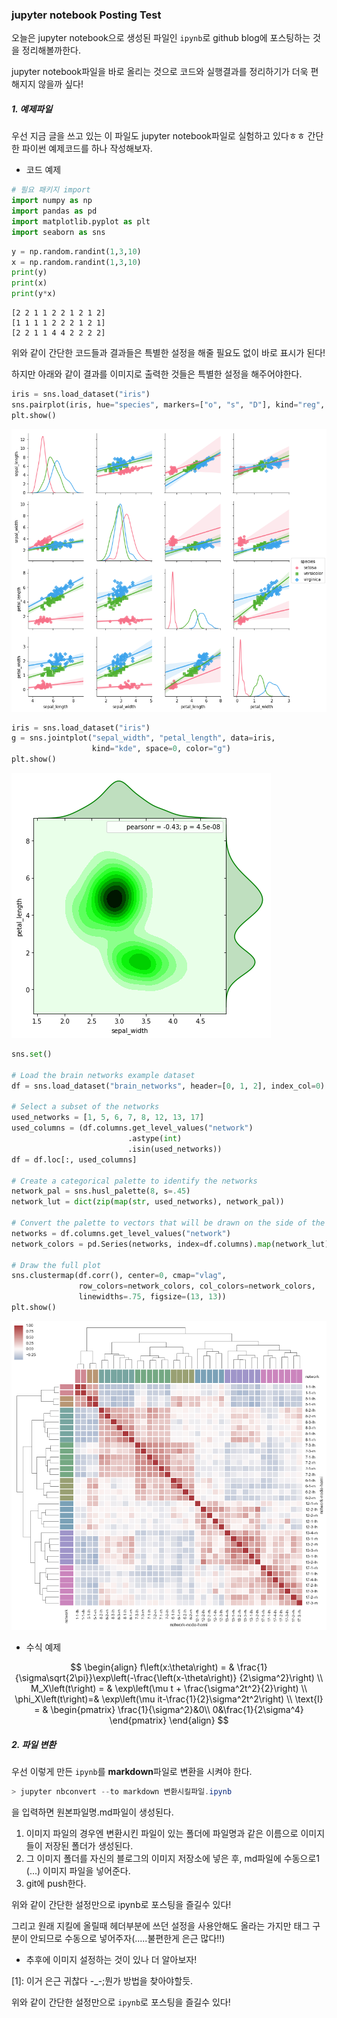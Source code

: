 
### jupyter notebook Posting Test

오늘은 jupyter notebook으로 생성된 파일인 `ipynb`로 github blog에 포스팅하는 것을 정리해볼까한다.

jupyter notebook파일을 바로 올리는 것으로 코드와 실행결과를 정리하기가 더욱 편해지지 않을까 싶다!




##### 1. 예제파일

우선 지금 글을 쓰고 있는 이 파일도 jupyter notebook파일로 실험하고 있다ㅎㅎ
간단한 파이썬 예제코드를 하나 작성해보자.


- 코드 예제


```python
# 필요 패키지 import
import numpy as np
import pandas as pd
import matplotlib.pyplot as plt
import seaborn as sns
```


```python
y = np.random.randint(1,3,10)
x = np.random.randint(1,3,10)
print(y)
print(x)
print(y*x)
```

    [2 2 1 1 2 2 1 2 1 2]
    [1 1 1 1 2 2 2 1 2 1]
    [2 2 1 1 4 4 2 2 2 2]


위와 같이 간단한 코드들과 결과들은 특별한 설정을 해줄 필요도 없이 바로 표시가 된다!

하지만 아래와 같이 결과를 이미지로 출력한 것들은 특별한 설정을 해주어야한다.


```python
iris = sns.load_dataset("iris")
sns.pairplot(iris, hue="species", markers=["o", "s", "D"], kind="reg", diag_kind="kde", palette="husl")
plt.show()
```


![2017-12-29-posting-with-jupyter-notebook_6_0](https://github.com/pignuante/pignuante.github.io/blob/master/images/2017-12-29-posting-with-jupyter-notebook_files/2017-12-29-posting-with-jupyter-notebook_6_0.png?raw=true)



```python
iris = sns.load_dataset("iris")
g = sns.jointplot("sepal_width", "petal_length", data=iris,
                  kind="kde", space=0, color="g")
plt.show()
```


![2017-12-29-posting-with-jupyter-notebook_7_0](https://github.com/pignuante/pignuante.github.io/blob/master/images/2017-12-29-posting-with-jupyter-notebook_files/2017-12-29-posting-with-jupyter-notebook_7_0.png?raw=true)



```python
sns.set()

# Load the brain networks example dataset
df = sns.load_dataset("brain_networks", header=[0, 1, 2], index_col=0)

# Select a subset of the networks
used_networks = [1, 5, 6, 7, 8, 12, 13, 17]
used_columns = (df.columns.get_level_values("network")
                          .astype(int)
                          .isin(used_networks))
df = df.loc[:, used_columns]

# Create a categorical palette to identify the networks
network_pal = sns.husl_palette(8, s=.45)
network_lut = dict(zip(map(str, used_networks), network_pal))

# Convert the palette to vectors that will be drawn on the side of the matrix
networks = df.columns.get_level_values("network")
network_colors = pd.Series(networks, index=df.columns).map(network_lut)

# Draw the full plot
sns.clustermap(df.corr(), center=0, cmap="vlag",
               row_colors=network_colors, col_colors=network_colors,
               linewidths=.75, figsize=(13, 13))
plt.show()
```


![2017-12-29-posting-with-jupyter-notebook_8_0](https://github.com/pignuante/pignuante.github.io/blob/master/images/2017-12-29-posting-with-jupyter-notebook_files/2017-12-29-posting-with-jupyter-notebook_8_0.png?raw=true)


- 수식 예제
  ​

$$
\begin{align}
    f\left(x:\theta\right) = & \frac{1}{\sigma\sqrt{2\pi}}\exp\left(-\frac{\left(x-\theta\right)} {2\sigma^2}\right) \\
    M_X\left(t\right) = & \exp\left(\mu t + \frac{\sigma^2t^2}{2}\right) \\
    \phi_X\left(t\right)=& \exp\left(\mu it-\frac{1}{2}\sigma^2t^2\right) \\
    \text{I} = & \begin{pmatrix}
                    \frac{1}{\sigma^2}&0\\
                    0&\frac{1}{2\sigma^4}
                  \end{pmatrix}
\end{align}
$$



##### 2. 파일 변환

우선 이렇게 만든 `ipynb`를 **markdown**파일로 변환을 시켜야 한다.

```powershell
> jupyter nbconvert --to markdown 변환시킬파일.ipynb
```



을 입력하면 원본파일명.md파일이 생성된다.

1. 이미지 파일의 경우엔 변환시킨 파일이 있는 폴더에 파일명과 같은 이름으로 이미지들이 저장된 폴더가 생성된다.
2. 그 이미지 폴더를 자신의 블로그의 이미지 저장소에 넣은 후, md파일에 수동으로1 (...) 이미지 파일을 넣어준다.
3. git에 push한다.



위와 같이 간단한 설정만으로 ipynb로 포스팅을 즐길수 있다!

그리고 원래 지킬에 올릴때 헤더부분에 쓰던 설정을 사용안해도 올라는 가지만 태그 구분이 안되므로 수동으로 넣어주자(.....불편한게 은근 많다!!)



- 추후에 이미지 설정하는 것이 있나 더 알아보자!



[1]: 이거 은근 귀찮다 -_-;뭔가 방법을 찾아야할듯.


위와 같이 간단한 설정만으로 `ipynb`로 포스팅을 즐길수 있다!
